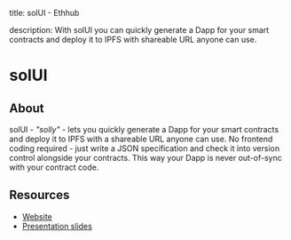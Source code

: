 title: solUI - Ethhub

description: With solUI you can quickly generate a Dapp for your smart contracts and deploy it to IPFS with shareable URL anyone can use.

# solUI

## About

solUI - _"solly"_ - lets you quickly generate a Dapp for your smart contracts and deploy it to IPFS with a shareable URL anyone can use. No frontend coding required - just write a JSON specification and check it into version control alongside your contracts. This way your Dapp is never out-of-sync with your contract code.

## Resources

* [Website](https://solui.dev/)
* [Presentation slides](https://www.slideshare.net/RameshNair6/solui-introduction-2019)
